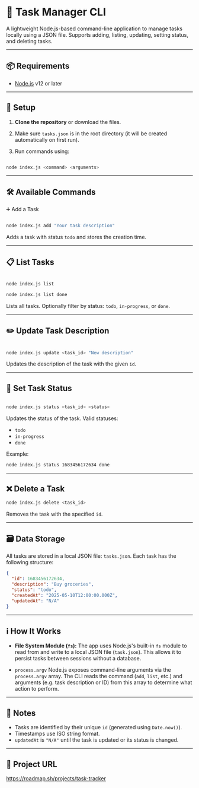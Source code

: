 # 📝 Task Manager CLI

  

A lightweight Node.js-based command-line application to manage tasks locally using a JSON file. Supports adding, listing, updating, setting status, and deleting tasks.

  

---

  

## 📦 Requirements

  

- [Node.js](https://nodejs.org/) v12 or later

  

---

  

## 🚀 Setup

  

1. **Clone the repository** or download the files.

2. Make sure `tasks.json` is in the root directory (it will be created automatically on first run).

3. Run commands using:

```bash

node index.js <command> <arguments>

```

  

---

## 🛠️ Available Commands

➕ Add a Task

```bash

node index.js add "Your task description"

```

Adds a task with status `todo` and stores the creation time.

  

---

  

## 📋 List Tasks

```bash

node index.js list

node index.js list done

```

Lists all tasks. Optionally filter by status: `todo`,  `in-progress`, or `done`.

  

---

  

## ✏️ Update Task Description

```bash

node index.js update <task_id> "New description"

```

Updates the description of the task with the given `id`.

  

---

  

## 🔄 Set Task Status

```bash

node index.js status <task_id> <status>

```
Updates the status of the task. Valid statuses:

 - `todo`
 - `in-progress`
 - `done`
 
Example:
```bash
node index.js status 1683456172634 done
```

---

## ❌ Delete a Task
```bash
node index.js delete <task_id>
```
Removes the task with the specified `id`.

---

## 🗃️ Data Storage

All tasks are stored in a local JSON file: `tasks.json`. Each task has the following structure:
```json
{
  "id": 1683456172634,
  "description": "Buy groceries",
  "status": "todo",
  "createdAt": "2025-05-10T12:00:00.000Z",
  "updatedAt": "N/A"
}
```
---
## ℹ️ How It Works

 - **File System Module (`fs`):**
	The app uses Node.js's built-in `fs` module to read from and write to a local JSON file (`task.json`). This allows it to persist tasks between sessions without a database.
	
 - `process.argv`
 Node.js exposes command-line arguments via the `process.argv` array. The CLI reads the command (`add`, `list`, etc.) and arguments (e.g. task description or ID) from this array to determine what action to perform.

---

## 🧠 Notes

 - Tasks are identified by their unique `id` (generated using `Date.now()`).
 - Timestamps use ISO string format.
 - `updatedAt` is `"N/A"` until the task is updated or its status is changed.

---
## 📁 Project URL
https://roadmap.sh/projects/task-tracker

